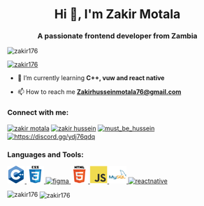<h1 align="center">Hi 👋, I'm Zakir Motala</h1>
<h3 align="center">A passionate frontend developer from Zambia</h3>

<p align="left"> <img src="https://komarev.com/ghpvc/?username=zakir176&label=Profile%20views&color=0e75b6&style=flat" alt="zakir176" /> </p>

<p align="left"> <a href="https://github.com/ryo-ma/github-profile-trophy"><img src="https://github-profile-trophy.vercel.app/?username=zakir176" alt="zakir176" /></a> </p>

- 🌱 I’m currently learning **C++, vuw and react native**

- 📫 How to reach me **Zakirhusseinmotala76@gmail.com**

<h3 align="left">Connect with me:</h3>
<p align="left">
<a href="https://linkedin.com/in/zakir motala" target="blank"><img align="center" src="https://raw.githubusercontent.com/rahuldkjain/github-profile-readme-generator/master/src/images/icons/Social/linked-in-alt.svg" alt="zakir motala" height="30" width="40" /></a>
<a href="https://fb.com/zakir hussein" target="blank"><img align="center" src="https://raw.githubusercontent.com/rahuldkjain/github-profile-readme-generator/master/src/images/icons/Social/facebook.svg" alt="zakir hussein" height="30" width="40" /></a>
<a href="https://instagram.com/must_be_hussein" target="blank"><img align="center" src="https://raw.githubusercontent.com/rahuldkjain/github-profile-readme-generator/master/src/images/icons/Social/instagram.svg" alt="must_be_hussein" height="30" width="40" /></a>
<a href="https://discord.gg/https://discord.gg/ydj76qdq" target="blank"><img align="center" src="https://raw.githubusercontent.com/rahuldkjain/github-profile-readme-generator/master/src/images/icons/Social/discord.svg" alt="https://discord.gg/ydj76qdq" height="30" width="40" /></a>
</p>

<h3 align="left">Languages and Tools:</h3>
<p align="left"> <a href="https://www.w3schools.com/cpp/" target="_blank" rel="noreferrer"> <img src="https://raw.githubusercontent.com/devicons/devicon/master/icons/cplusplus/cplusplus-original.svg" alt="cplusplus" width="40" height="40"/> </a> <a href="https://www.w3schools.com/css/" target="_blank" rel="noreferrer"> <img src="https://raw.githubusercontent.com/devicons/devicon/master/icons/css3/css3-original-wordmark.svg" alt="css3" width="40" height="40"/> </a> <a href="https://www.figma.com/" target="_blank" rel="noreferrer"> <img src="https://www.vectorlogo.zone/logos/figma/figma-icon.svg" alt="figma" width="40" height="40"/> </a> <a href="https://www.w3.org/html/" target="_blank" rel="noreferrer"> <img src="https://raw.githubusercontent.com/devicons/devicon/master/icons/html5/html5-original-wordmark.svg" alt="html5" width="40" height="40"/> </a> <a href="https://developer.mozilla.org/en-US/docs/Web/JavaScript" target="_blank" rel="noreferrer"> <img src="https://raw.githubusercontent.com/devicons/devicon/master/icons/javascript/javascript-original.svg" alt="javascript" width="40" height="40"/> </a> <a href="https://www.mysql.com/" target="_blank" rel="noreferrer"> <img src="https://raw.githubusercontent.com/devicons/devicon/master/icons/mysql/mysql-original-wordmark.svg" alt="mysql" width="40" height="40"/> </a> <a href="https://reactnative.dev/" target="_blank" rel="noreferrer"> <img src="https://reactnative.dev/img/header_logo.svg" alt="reactnative" width="40" height="40"/> </a> </p>

<p><img align="left" src="https://github-readme-stats.vercel.app/api/top-langs?username=zakir176&show_icons=true&locale=en&layout=compact" alt="zakir176" /></p>

<p>&nbsp;<img align="center" src="https://github-readme-stats.vercel.app/api?username=zakir176&show_icons=true&locale=en" alt="zakir176" /></p>

